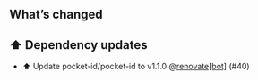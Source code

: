 ## What’s changed

## ⬆️ Dependency updates

- ⬆️ Update pocket-id/pocket-id to v1.1.0 @[renovate[bot]](https://github.com/apps/renovate) (#40)
